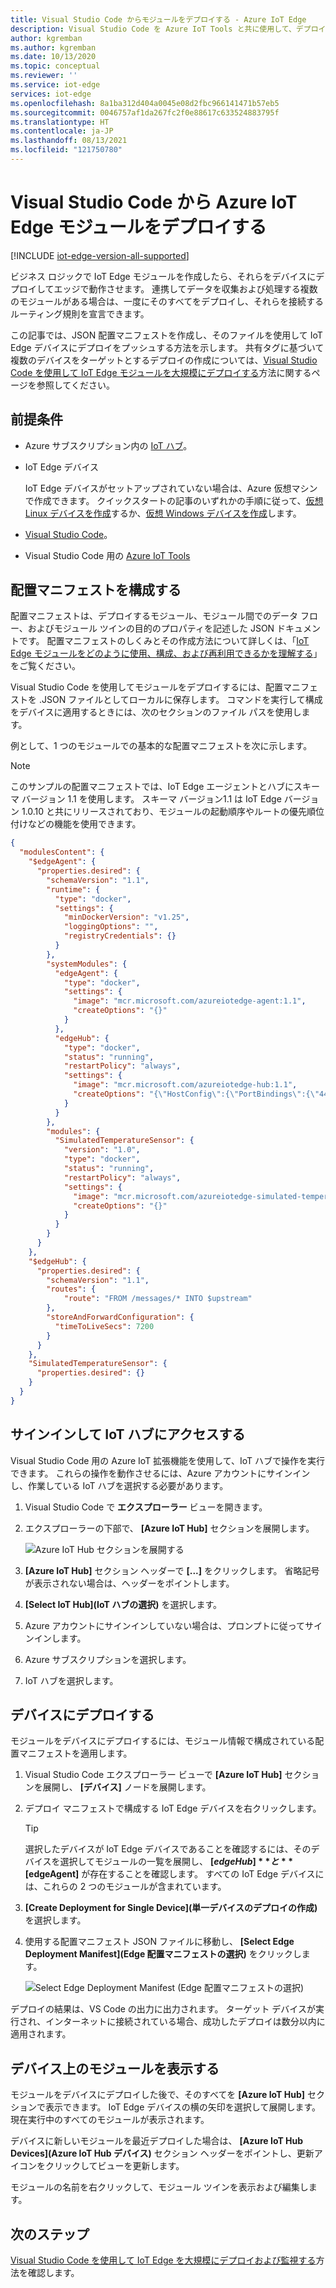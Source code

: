 ```yaml
---
title: Visual Studio Code からモジュールをデプロイする - Azure IoT Edge
description: Visual Studio Code を Azure IoT Tools と共に使用して、デプロイ マニフェストによる構成のとおりに、IoT Edge モジュールを IoT Hub から IoT Edge デバイスにプッシュします。
author: kgremban
ms.author: kgremban
ms.date: 10/13/2020
ms.topic: conceptual
ms.reviewer: ''
ms.service: iot-edge
services: iot-edge
ms.openlocfilehash: 8a1ba312d404a0045e08d2fbc966141471b57eb5
ms.sourcegitcommit: 0046757af1da267fc2f0e88617c633524883795f
ms.translationtype: HT
ms.contentlocale: ja-JP
ms.lasthandoff: 08/13/2021
ms.locfileid: "121750780"
---
```

# <a name="deploy-azure-iot-edge-modules-from-visual-studio-code"></a>Visual Studio Code から Azure IoT Edge モジュールをデプロイする

[!INCLUDE [iot-edge-version-all-supported](../../includes/iot-edge-version-all-supported.md)]

ビジネス ロジックで IoT Edge モジュールを作成したら、それらをデバイスにデプロイしてエッジで動作させます。 連携してデータを収集および処理する複数のモジュールがある場合は、一度にそのすべてをデプロイし、それらを接続するルーティング規則を宣言できます。

この記事では、JSON 配置マニフェストを作成し、そのファイルを使用して IoT Edge デバイスにデプロイをプッシュする方法を示します。 共有タグに基づいて複数のデバイスをターゲットとするデプロイの作成については、[Visual Studio Code を使用して IoT Edge モジュールを大規模にデプロイする](how-to-deploy-vscode-at-scale.md)方法に関するページを参照してください。

## <a name="prerequisites"></a>前提条件

* Azure サブスクリプション内の [IoT ハブ](../iot-hub/iot-hub-create-through-portal.md)。
* IoT Edge デバイス

  IoT Edge デバイスがセットアップされていない場合は、Azure 仮想マシンで作成できます。 クイックスタートの記事のいずれかの手順に従って、[仮想 Linux デバイスを作成](quickstart-linux.md)するか、[仮想 Windows デバイスを作成](quickstart.md)します。

* [Visual Studio Code](https://code.visualstudio.com/)。
* Visual Studio Code 用の [Azure IoT Tools](https://marketplace.visualstudio.com/items?itemName=vsciot-vscode.azure-iot-tools#overview)

## <a name="configure-a-deployment-manifest"></a>配置マニフェストを構成する

配置マニフェストは、デプロイするモジュール、モジュール間でのデータ フロー、およびモジュール ツインの目的のプロパティを記述した JSON ドキュメントです。 配置マニフェストのしくみとその作成方法について詳しくは、「[IoT Edge モジュールをどのように使用、構成、および再利用できるかを理解する](module-composition.md)」をご覧ください。

Visual Studio Code を使用してモジュールをデプロイするには、配置マニフェストを .JSON ファイルとしてローカルに保存します。 コマンドを実行して構成をデバイスに適用するときには、次のセクションのファイル パスを使用します。

例として、1 つのモジュールでの基本的な配置マニフェストを次に示します。

>[!NOTE]
>このサンプルの配置マニフェストでは、IoT Edge エージェントとハブにスキーマ バージョン 1.1 を使用します。 スキーマ バージョン1.1 は IoT Edge バージョン 1.0.10 と共にリリースされており、モジュールの起動順序やルートの優先順位付けなどの機能を使用できます。

   ```json
   {
     "modulesContent": {
       "$edgeAgent": {
         "properties.desired": {
           "schemaVersion": "1.1",
           "runtime": {
             "type": "docker",
             "settings": {
               "minDockerVersion": "v1.25",
               "loggingOptions": "",
               "registryCredentials": {}
             }
           },
           "systemModules": {
             "edgeAgent": {
               "type": "docker",
               "settings": {
                 "image": "mcr.microsoft.com/azureiotedge-agent:1.1",
                 "createOptions": "{}"
               }
             },
             "edgeHub": {
               "type": "docker",
               "status": "running",
               "restartPolicy": "always",
               "settings": {
                 "image": "mcr.microsoft.com/azureiotedge-hub:1.1",
                 "createOptions": "{\"HostConfig\":{\"PortBindings\":{\"443/tcp\":[{\"HostPort\":\"443\"}],\"5671/tcp\":[{\"HostPort\":\"5671\"}],\"8883/tcp\":[{\"HostPort\":\"8883\"}]}}}"
               }
             }
           },
           "modules": {
             "SimulatedTemperatureSensor": {
               "version": "1.0",
               "type": "docker",
               "status": "running",
               "restartPolicy": "always",
               "settings": {
                 "image": "mcr.microsoft.com/azureiotedge-simulated-temperature-sensor:1.0",
                 "createOptions": "{}"
               }
             }
           }
         }
       },
       "$edgeHub": {
         "properties.desired": {
           "schemaVersion": "1.1",
           "routes": {
               "route": "FROM /messages/* INTO $upstream"
           },
           "storeAndForwardConfiguration": {
             "timeToLiveSecs": 7200
           }
         }
       },
       "SimulatedTemperatureSensor": {
         "properties.desired": {}
       }
     }
   }
   ```

## <a name="sign-in-to-access-your-iot-hub"></a>サインインして IoT ハブにアクセスする

Visual Studio Code 用の Azure IoT 拡張機能を使用して、IoT ハブで操作を実行できます。 これらの操作を動作させるには、Azure アカウントにサインインし、作業している IoT ハブを選択する必要があります。

1. Visual Studio Code で **エクスプローラー** ビューを開きます。

1. エクスプローラーの下部で、 **[Azure IoT Hub]** セクションを展開します。

   ![Azure IoT Hub セクションを展開する](./media/how-to-deploy-modules-vscode/azure-iot-hub-devices.png)

1. **[Azure IoT Hub]** セクション ヘッダーで **[...]** をクリックします。 省略記号が表示されない場合は、ヘッダーをポイントします。

1. **[Select IoT Hub]\(IoT ハブの選択\)** を選択します。

1. Azure アカウントにサインインしていない場合は、プロンプトに従ってサインインします。

1. Azure サブスクリプションを選択します。

1. IoT ハブを選択します。

## <a name="deploy-to-your-device"></a>デバイスにデプロイする

モジュールをデバイスにデプロイするには、モジュール情報で構成されている配置マニフェストを適用します。

1. Visual Studio Code エクスプローラー ビューで **[Azure IoT Hub]** セクションを展開し、 **[デバイス]** ノードを展開します。

1. デプロイ マニフェストで構成する IoT Edge デバイスを右クリックします。

    > [!TIP]
    > 選択したデバイスが IoT Edge デバイスであることを確認するには、そのデバイスを選択してモジュールの一覧を展開し、 **[$edgeHub]** と **[$edgeAgent]** が存在することを確認します。 すべての IoT Edge デバイスには、これらの 2 つのモジュールが含まれています。

1. **[Create Deployment for Single Device]\(単一デバイスのデプロイの作成\)** を選択します。

1. 使用する配置マニフェスト JSON ファイルに移動し、 **[Select Edge Deployment Manifest]\(Edge 配置マニフェストの選択\)** をクリックします。

   ![Select Edge Deployment Manifest (Edge 配置マニフェストの選択)](./media/how-to-deploy-modules-vscode/select-deployment-manifest.png)

デプロイの結果は、VS Code の出力に出力されます。 ターゲット デバイスが実行され、インターネットに接続されている場合、成功したデプロイは数分以内に適用されます。

## <a name="view-modules-on-your-device"></a>デバイス上のモジュールを表示する

モジュールをデバイスにデプロイした後で、そのすべてを **[Azure IoT Hub]** セクションで表示できます。 IoT Edge デバイスの横の矢印を選択して展開します。 現在実行中のすべてのモジュールが表示されます。

デバイスに新しいモジュールを最近デプロイした場合は、 **[Azure IoT Hub Devices]\(Azure IoT Hub デバイス\)** セクション ヘッダーをポイントし、更新アイコンをクリックしてビューを更新します。

モジュールの名前を右クリックして、モジュール ツインを表示および編集します。

## <a name="next-steps"></a>次のステップ

[Visual Studio Code を使用して IoT Edge を大規模にデプロイおよび監視する](how-to-deploy-at-scale.md)方法を確認します。
